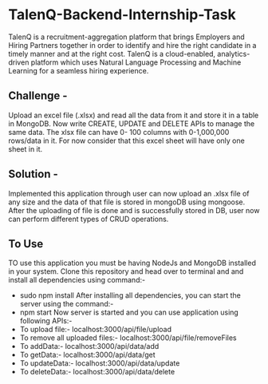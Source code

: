 # TalenQ-Backend-Internship-Task
TalenQ is a recruitment-aggregation platform that brings Employers and Hiring Partners together in order to identify and hire the right candidate in a timely manner and at the right cost. TalenQ is a cloud-enabled, analytics-driven platform which uses Natural Language Processing and Machine Learning for a seamless hiring experience.

## Challenge - 
Upload an excel file (.xlsx) and read all the data from it and store it in a table in MongoDB.
Now write CREATE, UPDATE and DELETE APIs to manage the same data.
The xlsx file can have 0- 100 columns with 0-1,000,000 rows/data in it.
For now consider that this excel sheet will have only one sheet in it.

## Solution -
Implemented this application through user can now upload an .xlsx file of any size and the data of that file is stored in mongoDB using mongoose. After the uploading of file is done and is successfully stored in DB, user now can perform different types of CRUD operations.

## To Use
TO use this application you must be having NodeJs and MongoDB installed in your system.
Clone this repository and head over to terminal and and install all dependencies using command:-
- sudo npm install
After installing all dependencies, you can start the server using the command:-
- npm start
Now server is started and you can use application using following APIs:-
- To upload file:- localhost:3000/api/file/upload
- To remove all uploaded files:- localhost:3000/api/file/removeFiles
- To addData:- localhost:3000/api/data/add
- To getData:- localhost:3000/api/data/get
- To updateData:- localhost:3000/api/data/update
- To deleteData:- localhost:3000/api/data/delete

